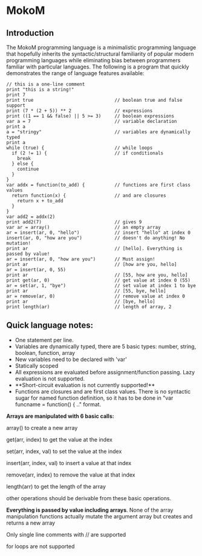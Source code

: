 # MokoM

## Introduction

The MokoM programming language is a minimalistic programming language that hopefully inherits the syntactic/structural familiarity of popular modern programming languages while eliminating bias between programmers familiar with particular languages. The following is a program that quickly demonstrates the range of language features available:

```
// this is a one-line comment
print "this is a string!"
print 7
print true                              // boolean true and false support
print (7 * (2 + 5)) ** 2                // expressions
print ((1 == 1 && false) || 5 >= 3)     // boolean expressions
var a = 7                               // variable declaration
print a
a = "stringy"                           // variables are dynamically typed
print a
while (true) {                          // while loops
  if (2 != 1) {                         // if conditionals
    break
  } else {
    continue
  }
}
var addx = function(to_add) {           // functions are first class values
  return function(x) {                  // and are closures
    return x + to_add
  }
}
var add2 = addx(2)
print add2(7)                           // gives 9
var ar = array()                        // an empty array
ar = insert(ar, 0, "hello")             // insert "hello" at index 0
insert(ar, 0, "how are you")            // doesn't do anything! No mutation!
print ar                                // [hello]. Everything is passed by value!
ar = insert(ar, 0, "how are you")       // Must assign!
print ar                                // [how are you, hello]
ar = insert(ar, 0, 55)
print ar                                // [55, how are you, hello]
print get(ar, 0)                        // get value at index 0 (55)
ar = set(ar, 1, "bye")                  // set value at index 1 to bye
print ar                                // [55, bye, hello]
ar = remove(ar, 0)                      // remove value at index 0
print ar                                // [bye, hello]
print length(ar)                        // length of array, 2
  ```

## Quick language notes:
<ul>
<li>One statement per line.</li>
<li>Variables are dynamically typed, there are 5 basic types: number, string, boolean, function, array</li>
<li>New variables need to be declared with 'var'</li>
<li>Statically scoped</li>
<li>All expressions are evaluated before assignment/function passing. Lazy evaluation is not supported.</li>
<li>**Short-circuit evaluation is not currently supported!**</li>
<li>Functions are closures and are first class values. There is no syntactic sugar for named function definition, so it has to be done in "var funcname = function() { .." format.</li>
</ul>

**Arrays are manipulated with 6 basic calls:**

array() to create a new array

get(arr, index) to get the value at the index

set(arr, index, val) to set the value at the index

insert(arr, index, val) to insert a value at that index

remove(arr, index) to remove the value at that index

length(arr) to get the length of the array

other operations should be derivable from these basic operations.

**Everything is passed by value including arrays**. None of the array manipulation functions actually mutate the argument array but creates and returns a new array

Only single line comments with // are supported

for loops are not supported
